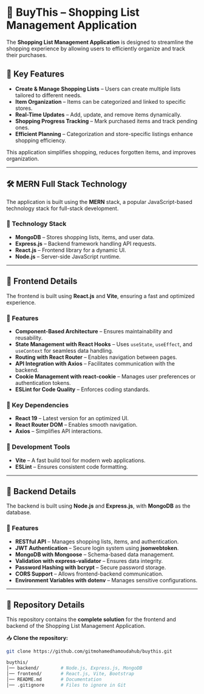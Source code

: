 # 🎯 BuyThis – Shopping List Management Application  

The **Shopping List Management Application** is designed to streamline the shopping experience by allowing users to efficiently organize and track their purchases.  

## 🔹 Key Features  
- **Create & Manage Shopping Lists** – Users can create multiple lists tailored to different needs.  
- **Item Organization** – Items can be categorized and linked to specific stores.  
- **Real-Time Updates** – Add, update, and remove items dynamically.  
- **Shopping Progress Tracking** – Mark purchased items and track pending ones.  
- **Efficient Planning** – Categorization and store-specific listings enhance shopping efficiency.  

This application simplifies shopping, reduces forgotten items, and improves organization.  

---

## 🛠️ MERN Full Stack Technology  

The application is built using the **MERN** stack, a popular JavaScript-based technology stack for full-stack development.  

### 🔹 Technology Stack  
- **MongoDB** – Stores shopping lists, items, and user data.  
- **Express.js** – Backend framework handling API requests.  
- **React.js** – Frontend library for a dynamic UI.  
- **Node.js** – Server-side JavaScript runtime.  

---

## 🎨 Frontend Details  

The frontend is built using **React.js** and **Vite**, ensuring a fast and optimized experience.  

### 🔹 Features  
- **Component-Based Architecture** – Ensures maintainability and reusability.  
- **State Management with React Hooks** – Uses `useState`, `useEffect`, and `useContext` for seamless data handling.  
- **Routing with React Router** – Enables navigation between pages.  
- **API Integration with Axios** – Facilitates communication with the backend.  
- **Cookie Management with react-cookie** – Manages user preferences or authentication tokens.  
- **ESLint for Code Quality** – Enforces coding standards.  

### 🔹 Key Dependencies  
- **React 19** – Latest version for an optimized UI.  
- **React Router DOM** – Enables smooth navigation.  
- **Axios** – Simplifies API interactions.  

### 🔹 Development Tools  
- **Vite** – A fast build tool for modern web applications.  
- **ESLint** – Ensures consistent code formatting.  

---

## 🚀 Backend Details  

The backend is built using **Node.js** and **Express.js**, with **MongoDB** as the database.  

### 🔹 Features  
- **RESTful API** – Manages shopping lists, items, and authentication.  
- **JWT Authentication** – Secure login system using **jsonwebtoken**.  
- **MongoDB with Mongoose** – Schema-based data management.  
- **Validation with express-validator** – Ensures data integrity.  
- **Password Hashing with bcrypt** – Secure password storage.  
- **CORS Support** – Allows frontend-backend communication.  
- **Environment Variables with dotenv** – Manages sensitive configurations.  

---

## 📌 Repository Details  

This repository contains the **complete solution** for the frontend and backend of the Shopping List Management Application.  

📥 **Clone the repository:**  
```sh
git clone https://github.com/gitmohamedhamoudahub/buythis.git

buythis/
│── backend/        # Node.js, Express.js, MongoDB
│── frontend/       # React.js, Vite, Bootstrap
│── README.md       # Documentation
│── .gitignore      # Files to ignore in Git
